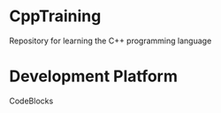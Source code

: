 # CppTraining
Repository for learning the C++ programming language

# Development Platform
CodeBlocks
